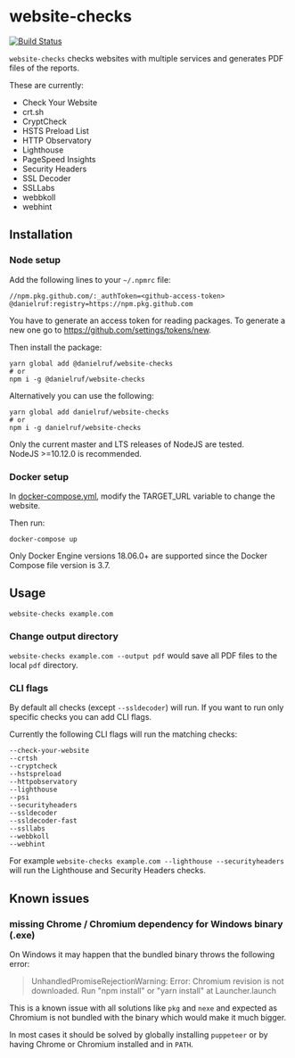 # website-checks

[![Build Status](https://github.com/DanielRuf/website-checks/workflows/CI/badge.svg)](https://github.com/DanielRuf/website-checks/actions?workflow=CI)

`website-checks` checks websites with multiple services and generates PDF files of the reports.

These are currently:
* Check Your Website
* crt.sh
* CryptCheck
* HSTS Preload List
* HTTP Observatory
* Lighthouse
* PageSpeed Insights
* Security Headers
* SSL Decoder
* SSLLabs
* webbkoll
* webhint

## Installation

### Node setup

Add the following lines to your `~/.npmrc` file:
```
//npm.pkg.github.com/:_authToken=<github-access-token>
@danielruf:registry=https://npm.pkg.github.com
```

You have to generate an access token for reading packages. To generate a new one go to https://github.com/settings/tokens/new.

Then install the package:
```
yarn global add @danielruf/website-checks
# or
npm i -g @danielruf/website-checks
```

Alternatively you can use the following:
```
yarn global add danielruf/website-checks
# or
npm i -g danielruf/website-checks
```

Only the current master and LTS releases of NodeJS are tested.  
NodeJS >=10.12.0 is recommended.


### Docker setup

In [docker-compose.yml](https://github.com/DanielRuf/website-checks/blob/0b11bb3f7218b732a15da5dcff93576f46c47416/docker-compose.yml#L5), modify the TARGET_URL variable to change the website. 

Then run:
```
docker-compose up
```

Only Docker Engine versions 18.06.0+ are supported since the Docker Compose file version is 3.7.

## Usage

`website-checks example.com`

### Change output directory
`website-checks example.com --output pdf` would save all PDF files to the local `pdf` directory.

### CLI flags
By default all checks (except `--ssldecoder`) will run. If you want to run only specific checks you can add CLI flags.

Currently the following CLI flags will run the matching checks:
```
--check-your-website
--crtsh
--cryptcheck
--hstspreload
--httpobservatory
--lighthouse
--psi
--securityheaders
--ssldecoder
--ssldecoder-fast
--ssllabs
--webbkoll
--webhint
```

For example `website-checks example.com --lighthouse --securityheaders` will run the Lighthouse and Security Headers checks.

## Known issues

### missing Chrome / Chromium dependency for Windows binary (.exe)

On Windows it may happen that the bundled binary throws the following error:

> UnhandledPromiseRejectionWarning: Error: Chromium revision is not downloaded. Run "npm install" or "yarn install" at Launcher.launch

This is a known issue with all solutions like `pkg` and `nexe` and expected as Chromium is not bundled with the binary which would make it much bigger.

In most cases it should be solved by globally installing `puppeteer` or by having Chrome or Chromium installed and in `PATH`.
